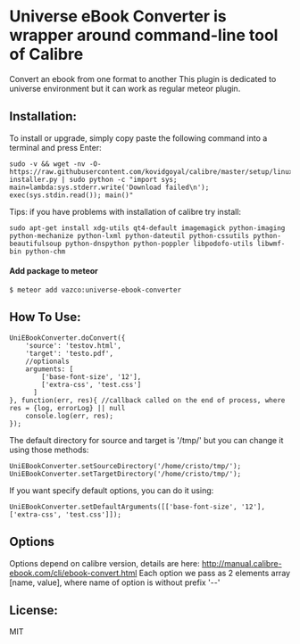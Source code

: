# Universe eBook Converter is wrapper around command-line tool of Calibre
Convert an ebook from one format to another
This plugin is dedicated to universe environment but it can work as regular meteor plugin.

## Installation:

To install or upgrade, simply copy paste the following command into a terminal and press Enter:

```
sudo -v && wget -nv -O- https://raw.githubusercontent.com/kovidgoyal/calibre/master/setup/linux-installer.py | sudo python -c "import sys; main=lambda:sys.stderr.write('Download failed\n'); exec(sys.stdin.read()); main()"
```

Tips: if you have problems with installation of calibre try install:

```
sudo apt-get install xdg-utils qt4-default imagemagick python-imaging python-mechanize python-lxml python-dateutil python-cssutils python-beautifulsoup python-dnspython python-poppler libpodofo-utils libwmf-bin python-chm
```

#### Add package to meteor 

```
$ meteor add vazco:universe-ebook-converter
```

## How To Use:

```
UniEBookConverter.doConvert({
    'source': 'testov.html',
    'target': 'testo.pdf',
    //optionals
    arguments: [
        ['base-font-size', '12'],
        ['extra-css', 'test.css']
      ]
}, function(err, res){ //callback called on the end of process, where res = {log, errorLog} || null
    console.log(err, res);
});
```


The default directory for source and target is '/tmp/'
but you can change it using those methods:

```
UniEBookConverter.setSourceDirectory('/home/cristo/tmp/');
UniEBookConverter.setTargetDirectory('/home/cristo/tmp/');
```
If you want specify default options, you can do it using:

```
UniEBookConverter.setDefaultArguments([['base-font-size', '12'], ['extra-css', 'test.css']]);
```

## Options
Options depend on calibre version, details are here: http://manual.calibre-ebook.com/cli/ebook-convert.html
Each option we pass as 2 elements array [name, value], where name of option is without prefix '--'

## License:
MIT

